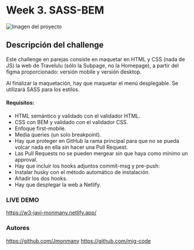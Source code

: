 # Week 3. SASS-BEM

![Imagen del proyecto](https://i.postimg.cc/SKq72p5V/travelulu.png)

## Descripción del challenge
Este challenge en parejas consiste en maquetar en HTML y CSS (nada de JS) la web de Travelulu (sólo la Subpage, no la Homepage), a partir del figma proporcionado: versión mobile y versión desktop.

Al finalizar la maquetación, hay que maquetar el menú desplegable.
Se utilizará SASS para los estilos.

#### Requisitos:

- HTML semántico y validado con el validador HTML.
- CSS con BEM y validado con el validador CSS.
- Enfoque first-mobile.
- Media queries (un solo breakpoint).
- Hay que proteger en GitHub la rama principal para que no se pueda volcar nada en ella sin hacer una Pull Request.
- Las Pull Requests no se pueden mergear sin que haya como mínimo un approval.
- Hay que incluir los hooks adjuntos commit-msg y pre-push:
- Instalar husky con el método automático de instalación.
- Añadir los dos hooks.
- Hay que desplegar la web a Netlify.

### LIVE DEMO
https://w3-javi-monmany.netlify.app/

### Autores
https://github.com/Jmonmany
https://github.com/mig-code
